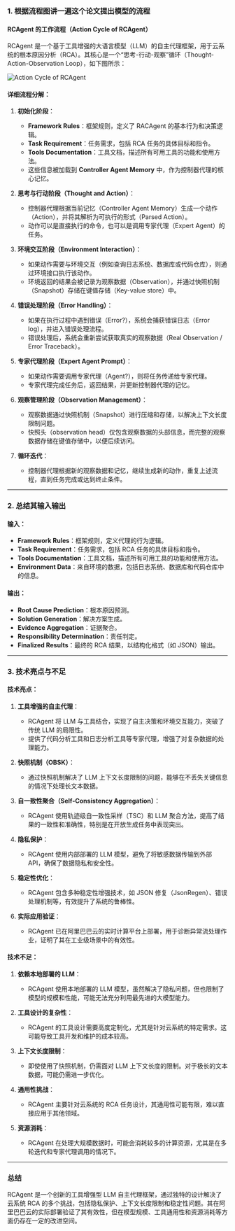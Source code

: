 ### 1. 根据流程图讲一遍这个论文提出模型的流程

#### **RCAgent 的工作流程（Action Cycle of RCAgent）**
RCAgent 是一个基于工具增强的大语言模型（LLM）的自主代理框架，用于云系统的根本原因分析（RCA）。其核心是一个“思考-行动-观察”循环（Thought-Action-Observation Loop），如下图所示：

![Action Cycle of RCAgent](https://i.imgur.com/your_image_url.png)

#### **详细流程分解：**

1. **初始化阶段**：
   - **Framework Rules**：框架规则，定义了 RACAgent 的基本行为和决策逻辑。
   - **Task Requirement**：任务需求，包括 RCA 任务的具体目标和指令。
   - **Tools Documentation**：工具文档，描述所有可用工具的功能和使用方法。
   - 这些信息被加载到 **Controller Agent Memory** 中，作为控制器代理的核心记忆。

2. **思考与行动阶段（Thought and Action）**：
   - 控制器代理根据当前记忆（Controller Agent Memory）生成一个动作（Action），并将其解析为可执行的形式（Parsed Action）。
   - 动作可以是直接执行的命令，也可以是调用专家代理（Expert Agent）的任务。

3. **环境交互阶段（Environment Interaction）**：
   - 如果动作需要与环境交互（例如查询日志系统、数据库或代码仓库），则通过环境接口执行该动作。
   - 环境返回的结果会被记录为观察数据（Observation），并通过快照机制（Snapshot）存储在键值存储（Key-value store）中。

4. **错误处理阶段（Error Handling）**：
   - 如果在执行过程中遇到错误（Error?），系统会捕获错误日志（Error log），并进入错误处理流程。
   - 错误处理后，系统会重新尝试获取真实的观察数据（Real Observation / Error Traceback）。

5. **专家代理阶段（Expert Agent Prompt）**：
   - 如果动作需要调用专家代理（Agent?），则将任务传递给专家代理。
   - 专家代理完成任务后，返回结果，并更新控制器代理的记忆。

6. **观察管理阶段（Observation Management）**：
   - 观察数据通过快照机制（Snapshot）进行压缩和存储，以解决上下文长度限制问题。
   - 快照头（observation head）仅包含观察数据的头部信息，而完整的观察数据存储在键值存储中，以便后续访问。

7. **循环迭代**：
   - 控制器代理根据新的观察数据和记忆，继续生成新的动作，重复上述流程，直到任务完成或达到终止条件。

---

### 2. 总结其输入输出

#### **输入**：
- **Framework Rules**：框架规则，定义代理的行为逻辑。
- **Task Requirement**：任务需求，包括 RCA 任务的具体目标和指令。
- **Tools Documentation**：工具文档，描述所有可用工具的功能和使用方法。
- **Environment Data**：来自环境的数据，包括日志系统、数据库和代码仓库中的信息。

#### **输出**：
- **Root Cause Prediction**：根本原因预测。
- **Solution Generation**：解决方案生成。
- **Evidence Aggregation**：证据聚合。
- **Responsibility Determination**：责任判定。
- **Finalized Results**：最终的 RCA 结果，以结构化格式（如 JSON）输出。

---

### 3. 技术亮点与不足

#### **技术亮点**：
1. **工具增强的自主代理**：
   - RCAgent 将 LLM 与工具结合，实现了自主决策和环境交互能力，突破了传统 LLM 的局限性。
   - 提供了代码分析工具和日志分析工具等专家代理，增强了对复杂数据的处理能力。

2. **快照机制（OBSK）**：
   - 通过快照机制解决了 LLM 上下文长度限制的问题，能够在不丢失关键信息的情况下处理长文本数据。

3. **自一致性聚合（Self-Consistency Aggregation）**：
   - RCAgent 使用轨迹级自一致性采样（TSC）和 LLM 聚合方法，提高了结果的一致性和准确性，特别是在开放生成任务中表现突出。

4. **隐私保护**：
   - RCAgent 使用内部部署的 LLM 模型，避免了将敏感数据传输到外部 API，确保了数据隐私和安全性。

5. **稳定性优化**：
   - RCAgent 包含多种稳定性增强技术，如 JSON 修复（JsonRegen）、错误处理机制等，有效提升了系统的鲁棒性。

6. **实际应用验证**：
   - RCAgent 已在阿里巴巴云的实时计算平台上部署，用于诊断异常流处理作业，证明了其在工业级场景中的有效性。

#### **技术不足**：
1. **依赖本地部署的 LLM**：
   - RCAgent 使用本地部署的 LLM 模型，虽然解决了隐私问题，但也限制了模型的规模和性能，可能无法充分利用最先进的大模型能力。

2. **工具设计的复杂性**：
   - RCAgent 的工具设计需要高度定制化，尤其是针对云系统的特定需求。这可能导致工具开发和维护的成本较高。

3. **上下文长度限制**：
   - 即使使用了快照机制，仍需面对 LLM 上下文长度的限制。对于极长的文本数据，可能仍需进一步优化。

4. **通用性挑战**：
   - RCAgent 主要针对云系统的 RCA 任务设计，其通用性可能有限，难以直接应用于其他领域。

5. **资源消耗**：
   - RCAgent 在处理大规模数据时，可能会消耗较多的计算资源，尤其是在多轮迭代和专家代理调用的情况下。

---

### 总结
RCAgent 是一个创新的工具增强型 LLM 自主代理框架，通过独特的设计解决了云系统 RCA 的多个挑战，包括隐私保护、上下文长度限制和稳定性问题。其在阿里巴巴云的实际部署验证了其有效性，但在模型规模、工具通用性和资源消耗等方面仍存在一定的改进空间。